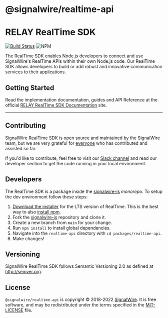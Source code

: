 # @signalwire/realtime-api

# RELAY RealTime SDK

[![Build Status](https://ci.signalwire.com/api/badges/signalwire/signalwire-js/status.svg)](https://ci.signalwire.com/signalwire/signalwire-js) ![NPM](https://img.shields.io/npm/v/@signalwire/realtime-api.svg?color=brightgreen)

The RealTime SDK enables Node.js developers to connect and use SignalWire's RealTime APIs within their own Node.js code. Our RealTime SDK allows developers to build or add robust and innovative communication services to their applications.

## Getting Started

Read the implementation documentation, guides and API Reference at the official [RELAY RealTime SDK Documentation]([https://developer.signalwire.com/client-sdk/docs/getting-started](https://developer.signalwire.com/sdks/reference/realtime-sdk)) site.

---

## Contributing

SignalWire RealTime SDK is open source and maintained by the SignalWire team, but we are very grateful for [everyone](https://github.com/signalwire/signalwire-js/contributors) who has contributed and assisted so far.

If you'd like to contribute, feel free to visit our [Slack channel](https://signalwire.community/) and read our developer section to get the code running in your local environment.

## Developers

The RealTime SDK is a package inside the [signalwire-js](https://github.com/signalwire/signalwire-js) _monorepo_. To setup the dev environment follow these steps:

1. [Download the installer](https://nodejs.org/) for the LTS version of RealTime. This is the best way to also [install npm](https://blog.npmjs.org/post/85484771375/how-to-install-npm#_=_).
2. Fork the [signalwire-js](https://github.com/signalwire/signalwire-js) repository and clone it.
3. Create a new branch from `main` for your change.
4. Run `npm install` to install global dependencies.
5. Navigate into the `realtime-api` directory with `cd packages/realtime-api`.
6. Make changes!

## Versioning

SignalWire RealTime SDK follows Semantic Versioning 2.0 as defined at <http://semver.org>.

## License

`@signalwire/realtime-api` is copyright © 2018-2022 [SignalWire](http://signalwire.com). It is free software, and may be redistributed under the terms specified in the [MIT-LICENSE](https://github.com/signalwire/signalwire-js/blob/master/LICENSE) file.
